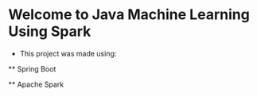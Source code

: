 # Welcome to Java Machine Learning Using Spark

* This project was made using:

** Spring Boot

** Apache Spark

